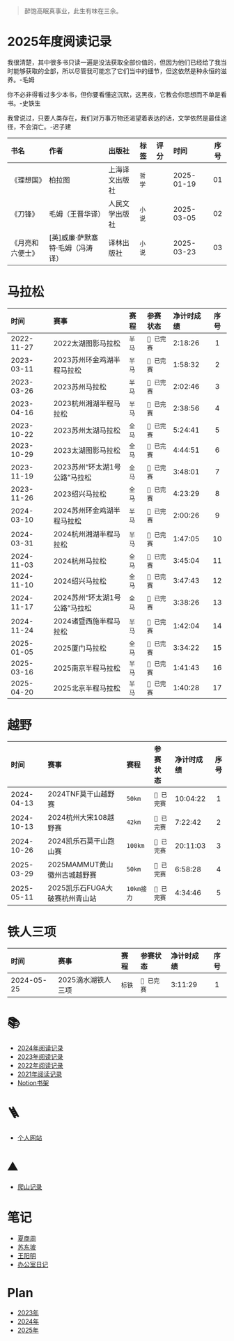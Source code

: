 > 醉饱高眠真事业，此生有味在三余。

# 2025年度阅读记录

我很清楚，其中很多书只读一遍是没法获取全部价值的，但因为他们已经给了我当时能够获取的全部，所以尽管我可能忘了它们当中的细节，但这依然是种永恒的滋养。-毛姆

你不必非得看过多少本书，但你要看懂这沉默，这黑夜，它教会你思想而不单是看书。-史铁生

我曾说过，只要人类存在，我们对万事万物还渴望着表达的话，文学依然是最佳途径，不会消亡。-迟子建

| 书名 | 作者 | 出版社 | 标签 | 评分 | 时间 | 序号 |
| :--- | :--- | :--- | :--- | :--- | :--- | :---: |
| 《理想国》 | 柏拉图 | 上海译文出版社 | `哲学` | | 2025-01-19 | 01 |
| 《刀锋》 | 毛姆（王晋华译） | 人民文学出版社 | `小说` | | 2025-03-05 | 02 |
| 《月亮和六便士》 | [英]威廉·萨默塞特·毛姆（冯涛译） | 译林出版社 | `小说` | | 2025-03-23 | 03 |

# 马拉松

| 时间 | 赛事 | 赛程 | 参赛状态 | 净计时成绩 | 序号 |
| :--- | :--- | :--- | :--- | :--- | :---: |
| 2022-11-27 | 2022太湖图影马拉松 | `半马` | `🎉 已完赛` | 2:18:26 | 1 |
| 2023-03-11 | 2023苏州环金鸡湖半程马拉松 | `半马` | `🎉 已完赛` | 1:58:32 | 2 |
| 2023-03-26 | 2023苏州马拉松 | `半马` | `🎉 已完赛` | 2:02:46 | 3 |
| 2023-04-16 | 2023杭州湘湖半程马拉松 | `半马` | `🎉 已完赛` | 2:38:56 | 4 |
| 2023-10-22 | 2023苏州太湖马拉松 | `全马` | `🎉 已完赛` | 5:24:41 | 5 |
| 2023-10-29 | 2023太湖图影马拉松 | `全马` | `🎉 已完赛` | 4:44:51 | 6 |
| 2023-11-19 | 2023苏州“环太湖1号公路”马拉松 | `全马` | `🎉 已完赛` | 3:48:01 | 7 |
| 2023-11-26 | 2023绍兴马拉松 | `全马` | `🎉 已完赛` | 4:23:29 | 8 |
| 2024-03-10 | 2024苏州环金鸡湖半程马拉松 | `半马` | `🎉 已完赛` | 2:00:26 | 9 |
| 2024-03-31 | 2024杭州湘湖半程马拉松 | `半马` | `🎉 已完赛` | 1:47:05 | 10 |
| 2024-11-03 | 2024杭州马拉松 | `全马` | `🎉 已完赛` | 3:45:04 | 11 |
| 2024-11-10 | 2024绍兴马拉松 | `全马` | `🎉 已完赛` | 3:47:43 | 12 |
| 2024-11-17 | 2024苏州“环太湖1号公路”马拉松 | `全马` | `🎉 已完赛` | 3:38:26 | 13 |
| 2024-11-24 | 2024诸暨西施半程马拉松 | `半马` | `🎉 已完赛` | 1:42:04 | 14 |
| 2025-01-05 | 2025厦门马拉松 | `全马` | `🎉 已完赛` | 3:34:22 | 15 |
| 2025-03-16 | 2025南京半程马拉松 | `半马` | `🎉 已完赛` | 1:41:43 | 16 |
| 2025-04-20 | 2025北京半程马拉松 | `半马` | `🎉 已完赛` | 1:40:28 | 17 |

# 越野

| 时间 | 赛事 | 赛程 | 参赛状态 | 净计时成绩 | 序号 |
| :--- | :--- | :--- | :--- | :--- | :---: |
| 2024-04-13 | 2024TNF莫干山越野赛 | `50km` | `🎉 已完赛` | 10:04:22 | 1 |
| 2024-10-13 | 2024杭州大宋108越野赛 | `42km` | `🎉 已完赛` | 7:22:42 | 2 |
| 2024-10-26 | 2024凯乐石莫干山跑山赛 | `100km` | `🎉 已完赛` | 20:11:03 | 3 |
| 2025-03-29 | 2025MAMMUT黄山徽州古城越野赛 | `50km` | `🎉 已完赛` | 6:58:28 | 4 |
| 2025-05-11 | 2025凯乐石FUGA大破赛杭州青山站 | `10km接力` | `🎉 已完赛` | 4:34:46 | 5 |

# 铁人三项

| 时间 | 赛事 | 赛程 | 参赛状态 | 净计时成绩 | 序号 |
| :--- | :--- | :--- | :--- | :--- | :---: |
| 2024-05-25 | 2025滴水湖铁人三项 | `标铁` | `🎉 已完赛` | 3:11:29 | 1 |

# :books:

- <a href="./readingLog/2024.md">2024年阅读记录</a>
- <a href="./readingLog/2023.md">2023年阅读记录</a>
- <a href="./readingLog/2022.md">2022年阅读记录</a>
- <a href="./readingLog/2021.md">2021年阅读记录</a>
- <a href='https://www.notion.so/xiazhaohui/9773693f069441dbab015523f9e402ed?v=ef6228f4953646e5a0f098fbfd1d8427' target='_blank'>Notion书架</a>

# 🪜

- <a href='https://xiazhaohui.com/library' target='_blank'>个人网站</a>

# ⛰️

- <a href='./notes/mountain/record.md' >爬山记录</a>

# 笔记

- <a href="./notes/夏商周.md">夏商周</a>
- <a href="./notes/苏东坡.md">苏东坡</a>
- <a href="./notes/王阳明.md">王阳明</a>
- <a href="./notes/办公室日记.md">办公室日记</a>

# Plan

- <a href="./plans/plan2023.md">2023年</a>
- <a href="./plans/plan2024.md">2024年</a>
- <a href="./plans/plan2025.md">2025年</a>
